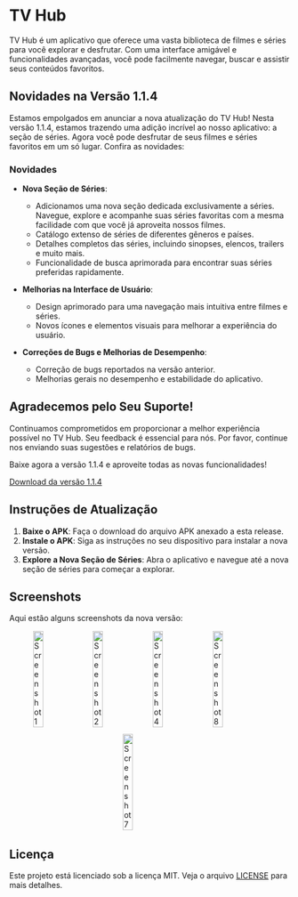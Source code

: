 # TV Hub

TV Hub é um aplicativo que oferece uma vasta biblioteca de filmes e séries para você explorar e desfrutar. Com uma interface amigável e funcionalidades avançadas, você pode facilmente navegar, buscar e assistir seus conteúdos favoritos.

## Novidades na Versão 1.1.4

Estamos empolgados em anunciar a nova atualização do TV Hub! Nesta versão 1.1.4, estamos trazendo uma adição incrível ao nosso aplicativo: a seção de séries. Agora você pode desfrutar de seus filmes e séries favoritos em um só lugar. Confira as novidades:

### Novidades

- **Nova Seção de Séries**: 
  - Adicionamos uma nova seção dedicada exclusivamente a séries. Navegue, explore e acompanhe suas séries favoritas com a mesma facilidade com que você já aproveita nossos filmes.
  - Catálogo extenso de séries de diferentes gêneros e países.
  - Detalhes completos das séries, incluindo sinopses, elencos, trailers e muito mais.
  - Funcionalidade de busca aprimorada para encontrar suas séries preferidas rapidamente.

- **Melhorias na Interface de Usuário**:
  - Design aprimorado para uma navegação mais intuitiva entre filmes e séries.
  - Novos ícones e elementos visuais para melhorar a experiência do usuário.

- **Correções de Bugs e Melhorias de Desempenho**:
  - Correção de bugs reportados na versão anterior.
  - Melhorias gerais no desempenho e estabilidade do aplicativo.

## Agradecemos pelo Seu Suporte!

Continuamos comprometidos em proporcionar a melhor experiência possível no TV Hub. Seu feedback é essencial para nós. Por favor, continue nos enviando suas sugestões e relatórios de bugs.

Baixe agora a versão 1.1.4 e aproveite todas as novas funcionalidades!

[Download da versão 1.1.4](https://github.com/LucasLixo/TV-Hub/releases/tag/1.1.4)

## Instruções de Atualização

1. **Baixe o APK**: Faça o download do arquivo APK anexado a esta release.
2. **Instale o APK**: Siga as instruções no seu dispositivo para instalar a nova versão.
3. **Explore a Nova Seção de Séries**: Abra o aplicativo e navegue até a nova seção de séries para começar a explorar.

## Screenshots

Aqui estão alguns screenshots da nova versão:

<div style="display: flex; flex-wrap: wrap; gap: 10px; justify-content: center;">
  <img src="https://github.com/LucasLixo/TV-Hub/assets/104840846/6fc0c4f8-f78c-40be-aecd-ac0275c9fcfe" alt="Screenshot 1" style="margin: 1px;" width="19%" />
  <img src="https://github.com/LucasLixo/TV-Hub/assets/104840846/6373aec9-040f-4cfd-90f0-57ce9203dc4c" alt="Screenshot 2" style="margin: 1px;" width="19%" />
  <img src="https://github.com/LucasLixo/TV-Hub/assets/104840846/ffcf62aa-c392-45f9-807e-4fc40e242886" alt="Screenshot 4" style="margin: 1px;" width="19%" />
  <img src="https://github.com/LucasLixo/TV-Hub/assets/104840846/b9c98d78-f627-4f85-ad39-01c81ca8dc99" alt="Screenshot 8" style="margin: 1px;" width="19%" />
  <img src="https://github.com/LucasLixo/TV-Hub/assets/104840846/809e7369-078c-4113-bf08-9f63ba43ca85" alt="Screenshot 7" style="margin: 1px;" width="19%" />
</div>

## Licença

Este projeto está licenciado sob a licença MIT. Veja o arquivo [LICENSE](LICENSE) para mais detalhes.
